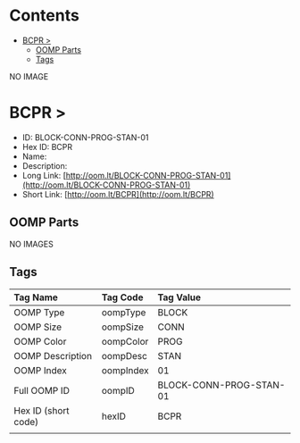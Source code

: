 



Contents
========

* [BCPR > ](#bcpr--)
	* [OOMP Parts](#oomp-parts)
	* [Tags](#tags)
  
NO IMAGE  
# BCPR > 

- ID: BLOCK-CONN-PROG-STAN-01
- Hex ID: BCPR
- Name: 
- Description: 
- Long Link: [http://oom.lt/BLOCK-CONN-PROG-STAN-01](http://oom.lt/BLOCK-CONN-PROG-STAN-01)
- Short Link: [http://oom.lt/BCPR](http://oom.lt/BCPR)

## OOMP Parts
  
NO IMAGES  
## Tags
  

|Tag Name|Tag Code|Tag Value|
| :--- | :--- | :--- |
|OOMP Type|oompType|BLOCK|
|OOMP Size|oompSize|CONN|
|OOMP Color|oompColor|PROG|
|OOMP Description|oompDesc|STAN|
|OOMP Index|oompIndex|01|
|Full OOMP ID|oompID|BLOCK-CONN-PROG-STAN-01|
|Hex ID (short code)|hexID|BCPR|
||||
